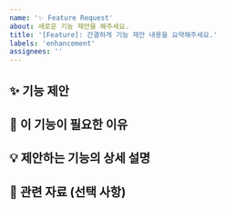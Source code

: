 ```yaml
---
name: '✨ Feature Request'
about: 새로운 기능 제안을 해주세요.
title: '[Feature]: 간결하게 기능 제안 내용을 요약해주세요.'
labels: 'enhancement'
assignees: ''
---
```


## ✨ 기능 제안

## 🎯 이 기능이 필요한 이유

## 💡 제안하는 기능의 상세 설명

## 📄 관련 자료 (선택 사항)
